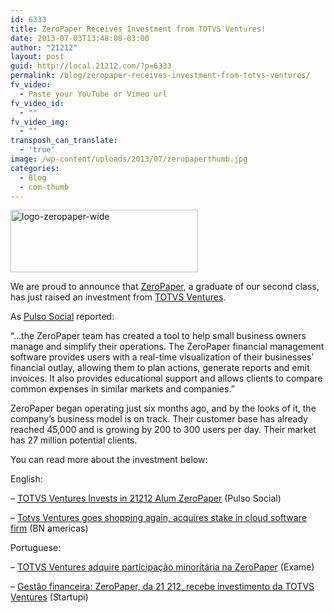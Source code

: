 ```yaml
---
id: 6333
title: ZeroPaper Receives Investment from TOTVS Ventures!
date: 2013-07-03T13:48:08-03:00
author: "21212"
layout: post
guid: http://local.21212.com/?p=6333
permalink: /blog/zeropaper-receives-investment-from-totvs-ventures/
fv_video:
  - Paste your YouTube or Vimeo url
fv_video_id:
  - ""
fv_video_img:
  - ""
transposh_can_translate:
  - 'true'
image: /wp-content/uploads/2013/07/zeropaperthumb.jpg
categories:
  - Blog
  - com-thumb
---
```

<div>
  <a href="http://local.21212.com/wp-content/uploads/2013/07/logo-zeropaper-wide.png"><img class="size-medium wp-image-6336 aligncenter" alt="logo-zeropaper-wide" src="http://local.21212.com/wp-content/uploads/2013/07/logo-zeropaper-wide-300x100.png" width="300" height="100" srcset="http://localhost:8080/wp-content/uploads/2013/07/logo-zeropaper-wide-300x100.png 300w, http://localhost:8080/wp-content/uploads/2013/07/logo-zeropaper-wide.png 540w" sizes="(max-width: 300px) 100vw, 300px" /></a>
</div>

<div>
  <p dir="ltr">
    We are proud to announce that <a href="https://www.zeropaper.com.br/">ZeroPaper</a>, a graduate of our second class, has just raised an investment from <a href="http://www.totvs.com/ventures/">TOTVS Ventures</a>.
  </p>
  
  <p dir="ltr">
    As <a href="http://pulsosocial.com/">Pulso Social</a> reported:
  </p>
  
  <p dir="ltr">
    &#8220;&#8230;the ZeroPaper team has created a tool to help small business owners manage and simplify their operations. The ZeroPaper financial management software provides users with a real-time visualization of their businesses’ financial outlay, allowing them to plan actions, generate reports and emit invoices. It also provides educational support and allows clients to compare common expenses in similar markets and companies.&#8221;
  </p>
  
  <p dir="ltr">
    ZeroPaper began operating just six months ago, and by the looks of it, the company’s business model is on track. Their customer base has already reached 45,000 and is growing by 200 to 300 users per day. Their market has 27 million potential clients.
  </p>
  
  <p dir="ltr">
    You can read more about the investment below:
  </p>
  
  <p dir="ltr">
    English:
  </p>
  
  <p dir="ltr">
    &#8211; <a href="http://en.pulsosocial.com/2013/07/02/totvs-ventures-invests-in-21212-alum-zeropaper/">TOTVS Ventures Invests in 21212 Alum ZeroPaper</a> (Pulso Social)
  </p>
  
  <p dir="ltr">
    &#8211; <a href="http://www.bnamericas.com/news/technology/totvs-ventures-goes-shopping-again-acquires-stake-in-cloud-software-firm#close">Totvs Ventures goes shopping again, acquires stake in cloud software firm</a> (BN americas)
  </p>
  
  <p dir="ltr">
    Portuguese:
  </p>
  
  <p dir="ltr">
    &#8211; <a href="http://exame.abril.com.br/pme/startups/noticias/totvs-ventures-adquire-participacao-minoritaria-na-zeropaper">TOTVS Ventures adquire participação minoritária na ZeroPaper</a> (Exame)
  </p>
  
  <p dir="ltr">
    &#8211; <a href="http://startups.ig.com.br/2013/gestao-financeira-zeropaper-da-21-212-recebe-investimento-da-totvs-ventures/">Gestão financeira: ZeroPaper, da 21 212, recebe investimento da TOTVS Ventures</a> (Startupi)
  </p>
  
  <p>
    &nbsp;
  </p>
</div>

&nbsp;